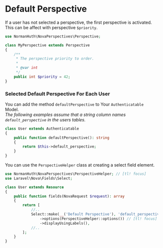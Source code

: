 # Default Perspective

If a user has not selected a perspective, the first perspective is activated.   
This can be affect with perspective `$priority`.

```php
use NormanHuth\NovaPerspectives\Perspective;

class MyPerspective extends Perspective
{
    /**
     * The perspective priority to order.
     *
     * @var int
     */
    public int $priority = 42;
}
```

### Selected Default Perspective For Each User

You can add the method `defaultPerspective` to Your `Authenticatable` Model.  
_The following examples assume that a string column names `default_perspective` in the users tables._

```php
class User extends Authenticatable
{
    public function defaultPerspective(): string
    {
        return $this->default_perspective;
    }
}
```

You can use the `PerspectiveHelper` class at creating a select field element.

```php
use NormanHuth\NovaPerspectives\PerspectiveHelper; // [tl! focus]
use Laravel\Nova\Fields\Select;

class User extends Resource
{
    public function fields(NovaRequest $request): array
    {
        return [
            //..
            Select::make(__('Default Perspective'), 'default_perspective')
                ->options(PerspectiveHelper::options()) // [tl! focus]
                ->displayUsingLabels(),
            //..
        ];
    }
}
```
